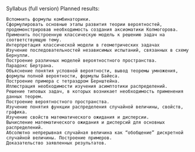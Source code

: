Syllabus (full version)
Planned results:

    Вспомнить формулы комбинаторики.
    Сформулировать основные этапы развития теории вероятностей, продемонстрировав необходимость создания аксиоматики Колмогорова.
    Применить построенную классическую модель к решению задач на соответствующую тему.
    Интерпретация классической модели в геометрических задачах
    Изучение последовательностей независимых испытаний, связанных в схему Бернулли.
    Построение различных моделей вероятностного пространства.
    Парадокс Бертрана.
    Объяснение понятия условной вероятности, вывод теоремы умножения, формулы полной вероятности, формулы Байеса.
    Построение примера с тетраэдром Бернштейна.
    Иллюстрация необходимости изучения асимптотики распределений.
    Решение типовых задач, в которых возникает необходимость применения данных теорем.
    Построение вероятностного пространства.
    Изучение понятия функции распределения случайной величины, свойств, графика.
    Изучение свойств математического ожидания и дисперсии.
    Вычисление математического ожидания и дисперсий для основных распределений.
    Абсолютно непрерывная случайная величина как “обобщение” дискретной случайной величины. Построение примеров.
    Доказательство заявленных результатов.